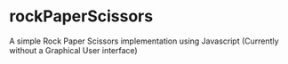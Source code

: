 # rockPaperScissors
A simple Rock Paper Scissors implementation using Javascript (Currently without a Graphical User interface)
